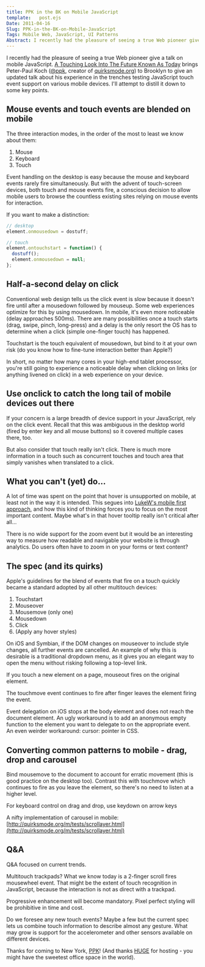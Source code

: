 ```yaml
---
title: PPK in the BK on Mobile JavaScript
template:   post.ejs
Date: 2011-04-16	
Slug: PPK-in-the-BK-on-Mobile-JavaScript
Tags: Mobile Web, JavaScript, UI Patterns
Abstract: I recently had the pleasure of seeing a true Web pioneer give a talk on mobile JavaScript. A Touching Look Into The Future Known As Today brings Peter-Paul Koch (@ppk, creator of quirksmode.org) to Brooklyn to give an updated talk about his experience in the trenches testing JavaScript touch event support on various mobile devices. I'll attempt to distill it down to some key points.
---
```


I recently had the pleasure of seeing a true Web pioneer give a talk on
mobile JavaScript. [A Touching Look Into The Future Known As
Today](http://www.meetup.com/doctype-html/events/17057021/) brings
Peter-Paul Koch ([@ppk](http://twitter.com/PPK), creator of
[quirksmode.org](http://www.quirksmode.org/)) to Brooklyn to give an
updated talk about his experience in the trenches testing JavaScript
touch event support on various mobile devices. I'll attempt to distill
it down to some key points.

## Mouse events and touch events are blended on mobile

The three interaction modes, in the order of the most to least we know
about them:

1.  Mouse
2.  Keyboard
3.  Touch

Event handling on the desktop is easy because the mouse and keyboard
events rarely fire simultaneously. But with the advent of touch-screen
devices, both touch and mouse events fire, a conscious decision to allow
mobile users to browse the countless existing sites relying on mouse
events for interaction.

If you want to make a distinction:

```javascript
// desktop
element.onmousedown = dostuff;

// touch
element.ontouchstart = function() {
  dostuff();
  element.onmousedown = null;
};
```

## Half-a-second delay on click

Conventional web design tells us the click event is slow because it
doesn't fire until after a mousedown followed by mouseup. Some web
experiences optimize for this by using mousedown. In mobile, it's even
more noticeable (delay approaches 500ms). There are many possibilities
once a touch starts (drag, swipe, pinch, long-press) and a delay is the
only resort the OS has to determine when a click (simple one-finger
touch) has happened.

Touchstart is the touch equivalent of mousedown, but bind to it at your
own risk (do you know how to fine-tune interaction better than Apple?)

In short, no matter how many cores in your high-end tablet processor,
you're still going to experience a noticeable delay when clicking on
links (or anything livened on click) in a web experience on your device.

## Use onclick to catch the long tail of mobile devices out there

If your concern is a large breadth of device support in your JavaScript,
rely on the click event. Recall that this was ambiguous in the desktop
world (fired by enter key and all mouse buttons) so it covered multiple
cases there, too.

But also consider that touch really isn't click. There is much more
information in a touch such as concurrent touches and touch area that
simply vanishes when translated to a click.

## What you can't (yet) do…

A lot of time was spent on the point that hover is unsupported on
mobile, at least not in the way it is intended. This segues into
[LukeW's mobile first approach](http://www.lukew.com/ff/entry.asp?933),
and how this kind of thinking forces you to focus on the most important
content. Maybe what's in that hover tooltip really isn't critical after
all...

There is no wide support for the zoom event but it would be an
interesting way to measure how readable and navigable your website is
through analytics. Do users often have to zoom in on your forms or text
content?

## The spec (and its quirks)

Apple's guidelines for the blend of events that fire on a touch quickly
became a standard adopted by all other multitouch devices:

1.  Touchstart
2.  Mouseover
3.  Mousemove (only one)
4.  Mousedown
5.  Click
6.  (Apply any hover styles)

On iOS and Symbian, if the DOM changes on mouseover to include style
changes, all further events are cancelled. An example of why this is
desirable is a traditional dropdown menu, as it gives you an elegant way
to open the menu without risking following a top-level link.

If you touch a new element on a page, mouseout fires on the original
element.

The touchmove event continues to fire after finger leaves the element
firing the event.

Event delegation on iOS stops at the body element and does not reach the
document element. An ugly workaround is to add an anonymous empty
function to the element you want to delegate to on the appropriate
event. An even weirder workaround: cursor: pointer in CSS.

## Converting common patterns to mobile - drag, drop and carousel

Bind mousemove to the document to account for erratic movement (this is
good practice on the desktop too). Contrast this with touchmove which
continues to fire as you leave the element, so there's no need to listen
at a higher level.

For keyboard control on drag and drop, use keydown on arrow keys

A nifty implementation of carousel in mobile:
[http://quirksmode.org/m/tests/scrollayer.html](http://quirksmode.org/m/tests/scrollayer.html)

## Q&A

Q&A focused on current trends.

Multitouch trackpads? What we know today is a 2-finger scroll fires
mousewheel event. That might be the extent of touch recognition in
JavaScript, because the interaction is not as direct with a trackpad.

Progressive enhancement will become mandatory. Pixel perfect styling
will be prohibitive in time and cost.

Do we foresee any new touch events? Maybe a few but the current spec
lets us combine touch information to describe almost any gesture. What
may grow is support for the accelerometer and other sensors available on
different devices.

Thanks for coming to New York, [PPK](http://twitter.com/ppk)! (And
thanks [HUGE](http://www.twitter.com/hugeinc) for hosting - you might
have the sweetest office space in the world).
